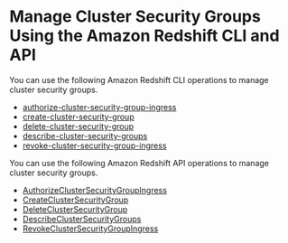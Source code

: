 # Manage Cluster Security Groups Using the Amazon Redshift CLI and API<a name="manage-security-group-api-cli"></a>

You can use the following Amazon Redshift CLI operations to manage cluster security groups\. 
+ [authorize\-cluster\-security\-group\-ingress](https://docs.aws.amazon.com/cli/latest/reference/redshift/authorize-cluster-security-group-ingress.html)
+ [create\-cluster\-security\-group](https://docs.aws.amazon.com/cli/latest/reference/redshift/create-cluster-security-group.html)
+ [delete\-cluster\-security\-group](https://docs.aws.amazon.com/cli/latest/reference/redshift/delete-cluster-security-group.html)
+ [describe\-cluster\-security\-groups](https://docs.aws.amazon.com/cli/latest/reference/redshift/describe-cluster-security-groups.html)
+ [revoke\-cluster\-security\-group\-ingress](https://docs.aws.amazon.com/cli/latest/reference/redshift/revoke-cluster-security-group-ingress.html)

 You can use the following Amazon Redshift API operations to manage cluster security groups\.
+ [AuthorizeClusterSecurityGroupIngress](https://docs.aws.amazon.com/redshift/latest/APIReference/API_AuthorizeClusterSecurityGroupIngress.html)
+ [CreateClusterSecurityGroup](https://docs.aws.amazon.com/redshift/latest/APIReference/API_CreateClusterSecurityGroup.html)
+ [DeleteClusterSecurityGroup](https://docs.aws.amazon.com/redshift/latest/APIReference/API_DeleteClusterSecurityGroup.html)
+ [DescribeClusterSecurityGroups](https://docs.aws.amazon.com/redshift/latest/APIReference/API_DescribeClusterSecurityGroups.html)
+ [RevokeClusterSecurityGroupIngress](https://docs.aws.amazon.com/redshift/latest/APIReference/API_RevokeClusterSecurityGroupIngress.html)